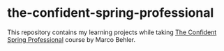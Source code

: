 # the-confident-spring-professional

This repository contains my learning projects while
taking [The Confident Spring Professional](https://www.marcobehler.com/courses/spring-professional) course by Marco
Behler.
